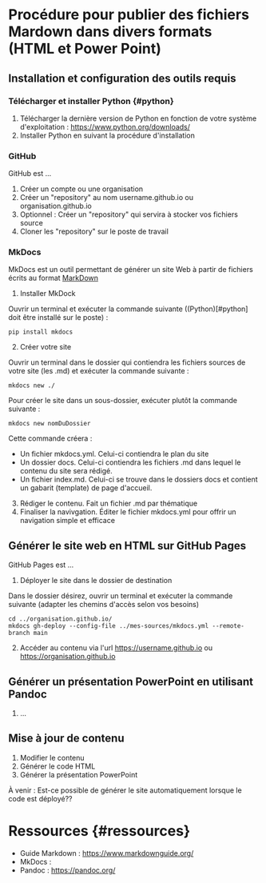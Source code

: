 # Procédure pour publier des fichiers Mardown dans divers formats (HTML et Power Point)

## Installation et configuration des outils requis

### Télécharger et installer Python {#python}

1. Télécharger la dernière version de Python en fonction de votre système d'exploitation : https://www.python.org/downloads/
2. Installer Python en suivant la procédure d'installation


### GitHub

GitHub est ...

1. Créer un compte ou une organisation
2. Créer un "repository" au nom username.github.io ou organisation.github.io
3. Optionnel : Créer un "repository" qui servira à stocker vos fichiers source 
4. Cloner les "repository" sur le poste de travail

### MkDocs

MkDocs est un outil permettant de générer un site Web à partir de fichiers écrits au format [MarkDown](#ressources)

1. Installer MkDock 

Ouvrir un terminal et exécuter la commande suivante ((Python)[#python] doit être installé sur le poste) : 

```pip install mkdocs```

2. Créer votre site 

Ouvrir un terminal dans le dossier qui contiendra les fichiers sources de votre site (les .md) et exécuter la commande suivante :
``` 
mkdocs new ./ 
```

Pour créer le site dans un sous-dossier, exécuter plutôt la commande suivante :
``` 
mkdocs new nomDuDossier 
``` 

Cette commande créera : 
* Un fichier mkdocs.yml. Celui-ci contiendra le plan du site 
* Un dossier docs. Celui-ci contiendra les fichiers .md dans lequel le contenu du site sera rédigé. 
* Un fichier index.md. Celui-ci se trouve dans le dossiers docs et contient un gabarit (template) de page d'accueil.

3. Rédiger le contenu. Fait un fichier .md par thématique
4. Finaliser la navivgation. Éditer le fichier mkdocs.yml pour offrir un navigation simple et efficace

## Générer le site web en HTML sur GitHub Pages

GitHub Pages est ...

1. Déployer le site dans le dossier de destination 

Dans le dossier désirez, ouvrir un terminal et exécuter la commande suivante (adapter les chemins d'accès selon vos besoins)

```
cd ../organisation.github.io/
mkdocs gh-deploy --config-file ../mes-sources/mkdocs.yml --remote-branch main
```

2. Accéder au contenu via l'url https://username.github.io ou https://organisation.github.io

## Générer un présentation PowerPoint en utilisant Pandoc

1. ...

## Mise à jour de contenu

1. Modifier le contenu
2. Générer le code HTML
3. Générer la présentation PowerPoint

À venir : Est-ce possible de générer le site automatiquement lorsque le code est déployé??

# Ressources {#ressources}

* Guide Markdown : https://www.markdownguide.org/
* MkDocs : 
* Pandoc : https://pandoc.org/ 